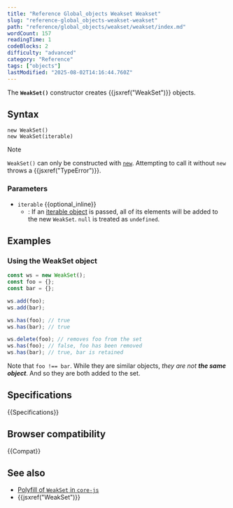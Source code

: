 ```yaml
---
title: "Reference Global_objects Weakset Weakset"
slug: "reference-global_objects-weakset-weakset"
path: "reference/global_objects/weakset/weakset/index.md"
wordCount: 157
readingTime: 1
codeBlocks: 2
difficulty: "advanced"
category: "Reference"
tags: ["objects"]
lastModified: "2025-08-02T14:16:44.760Z"
---
```



The **`WeakSet()`** constructor creates {{jsxref("WeakSet")}} objects.

## Syntax

```js-nolint
new WeakSet()
new WeakSet(iterable)
```

> [!NOTE]
> `WeakSet()` can only be constructed with [`new`](/en-US/docs/Web/JavaScript/Reference/Operators/new). Attempting to call it without `new` throws a {{jsxref("TypeError")}}.

### Parameters

- `iterable` {{optional_inline}}
  - : If an [iterable object](/en-US/docs/Web/JavaScript/Reference/Statements/for...of) is passed, all of its elements will be added to the new `WeakSet`. `null` is treated as `undefined`.

## Examples

### Using the WeakSet object

```js
const ws = new WeakSet();
const foo = {};
const bar = {};

ws.add(foo);
ws.add(bar);

ws.has(foo); // true
ws.has(bar); // true

ws.delete(foo); // removes foo from the set
ws.has(foo); // false, foo has been removed
ws.has(bar); // true, bar is retained
```

Note that `foo !== bar`. While they are similar objects, _they are not
**the same object**_. And so they are both added to the set.

## Specifications

{{Specifications}}

## Browser compatibility

{{Compat}}

## See also

- [Polyfill of `WeakSet` in `core-js`](https://github.com/zloirock/core-js#weakset)
- {{jsxref("WeakSet")}}
